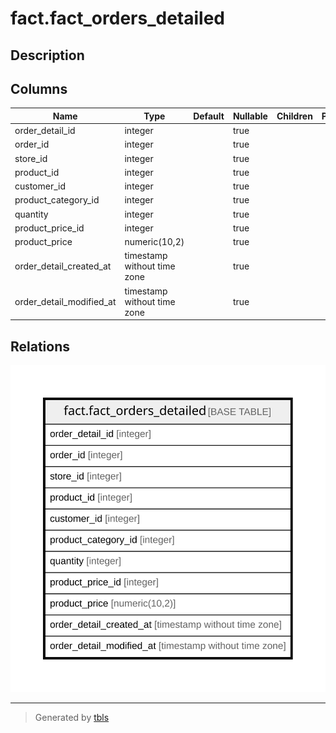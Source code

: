 # fact.fact_orders_detailed

## Description

## Columns

| Name | Type | Default | Nullable | Children | Parents | Comment |
| ---- | ---- | ------- | -------- | -------- | ------- | ------- |
| order_detail_id | integer |  | true |  |  |  |
| order_id | integer |  | true |  |  |  |
| store_id | integer |  | true |  |  |  |
| product_id | integer |  | true |  |  |  |
| customer_id | integer |  | true |  |  |  |
| product_category_id | integer |  | true |  |  |  |
| quantity | integer |  | true |  |  |  |
| product_price_id | integer |  | true |  |  |  |
| product_price | numeric(10,2) |  | true |  |  |  |
| order_detail_created_at | timestamp without time zone |  | true |  |  |  |
| order_detail_modified_at | timestamp without time zone |  | true |  |  |  |

## Relations

![er](fact.fact_orders_detailed.svg)

---

> Generated by [tbls](https://github.com/k1LoW/tbls)
